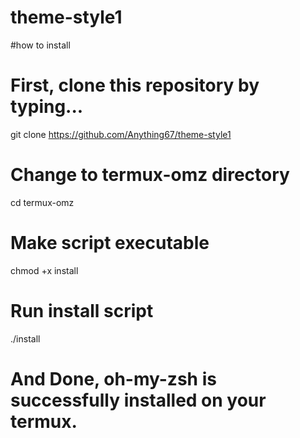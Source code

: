 # theme-style1



#how to install

# First, clone this repository by typing...
git clone https://github.com/Anything67/theme-style1

# Change to termux-omz directory
cd termux-omz

# Make script executable
chmod +x install

# Run install script
./install

# And Done, oh-my-zsh is successfully installed on your termux.
